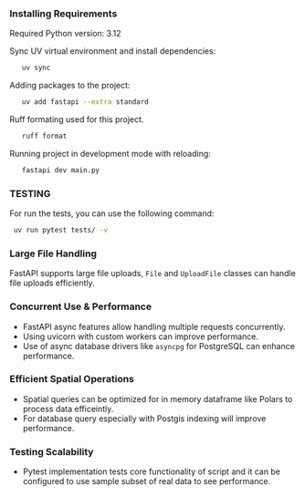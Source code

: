 ### Installing Requirements

Required Python version: 3.12

Sync UV virtual environment and install dependencies:
```bash
   uv sync
```
Adding packages to the project:
```bash
   uv add fastapi --extra standard
```

Ruff formating used for this project.

```bash
   ruff format
```


Running project in development mode with reloading:

```bash
   fastapi dev main.py
```

### TESTING

For run the tests, you can use the following command:

```bash
 uv run pytest tests/ -v
```

### Large File Handling

FastAPI supports large file uploads, `File` and `UploadFile` classes can handle file uploads efficiently. 


### Concurrent Use & Performance
- FastAPI async features allow handling multiple requests concurrently.
- Using uvicorn with custom workers can improve performance.
- Use of async database drivers like `asyncpg` for PostgreSQL can enhance performance.


### Efficient Spatial Operations
- Spatial queries can be optimized for in memory dataframe like Polars to process data efficeintly.
- For database query especially with Postgis indexing will improve performance.


### Testing Scalability
- Pytest implementation tests core functionality of script and it can be configured to use sample subset of real data to see performance.
